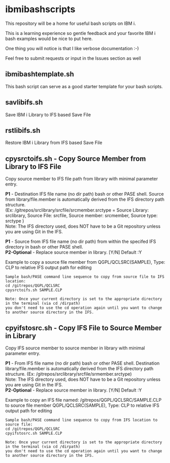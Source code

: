 # ibmibashscripts
This repository will be a home for useful bash scripts on IBM i.

This is a learning experience so gentle feedback and your favorite IBM i bash examples would be nice to put here.

One thing you will notice is that I like verbose documentation :-)

Feel free to submit requests or input in the Issues section as well

## ibmibashtemplate.sh
This bash script can serve as a good starter template for your bash scripts. 

## savlibifs.sh
Save IBM i Library to IFS based Save File

## rstlibifs.sh
Restore IBM i Library from IFS based Save File

## cpysrctoifs.sh - Copy Source Member from Library to IFS File
Copy source member to IFS file path from library with minimal parameter entry.  

**P1** - Destination IFS file name (no dir path) bash or other PASE shell. Source from library/file.member is automatically derived from the IFS directory path structure.  
(Ex: /gitrepos/srclibrary/srcfile/srcmember.srctype = Source Library: srclibrary, Source File: srcfile, Source member: srcmember, Source type: srctype )  
Note: The IFS directory used, does NOT have to be a Git repository unless you are using Git in the IFS.  

**P1** - Source from IFS file name (no dir path) from within the specifed IFS directory in bash or other PASE shell.  
**P2-Optional** - Replace source member in library. [Y/N] Default :Y

Example to copy a source file member from QGPL/QCLSRC(SAMPLE), Type: CLP to relative IFS output path for editing

```
Sample bash/PASE command line sequence to copy from source file to IFS location:
cd /gitrepos/QGPL/QCLSRC
cpysrctoifs.sh SAMPLE.CLP

Note: Once your current directory is set to the appropriate directory in the terminal (via cd /dirpath)   
you don't need to use the cd operation again until you want to change to another source directory in the IFS.
```

## cpyifstosrc.sh - Copy IFS File to Source Member in Library
Copy IFS source member to source member in library with minimal parameter entry.  

**P1** - From IFS file name (no dir path) bash or other PASE shell. Destination library/file.member is automatically derived from the IFS directory path structure. (Ex: /gitrepos/srclibrary/srcfile/srmember.srctype)  
Note: The IFS directory used, does NOT have to be a Git repository unless you are using Git in the IFS.  
**P2-Optional** - Replace source member in library. [Y/N] Default :Y

Example to copy an IFS file named: /gitrepos/QGPL/QCLSRC/SAMPLE.CLP to source file member QGPL/QCLSRC(SAMPLE), Type: CLP to relative IFS output path for editing

```
Sample bash/PASE command line sequence to copy from IFS location to source file:
cd /gitrepos/QGPL/QCLSRC
cpyifstosrc.sh SAMPLE.CLP

Note: Once your current directory is set to the appropriate directory in the terminal (via cd /dirpath)   
you don't need to use the cd operation again until you want to change to another source directory in the IFS.

```

